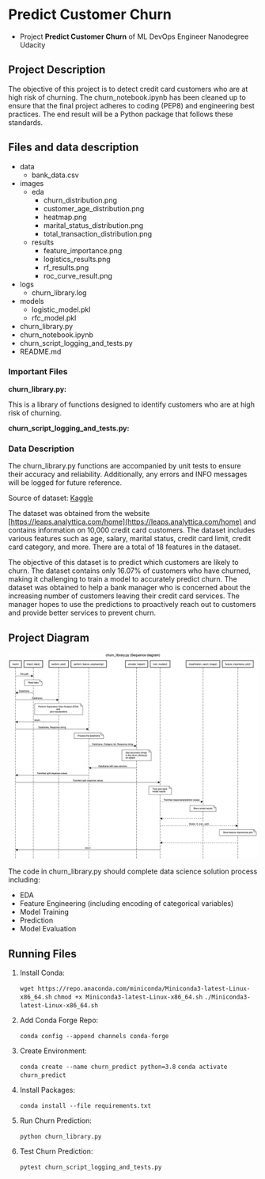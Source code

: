 # Predict Customer Churn

- Project **Predict Customer Churn** of ML DevOps Engineer Nanodegree Udacity

## Project Description
The objective of this project is to detect credit card customers who are at high risk of churning. The churn_notebook.ipynb has been cleaned up to ensure that the final project adheres to coding (PEP8) and engineering best practices. The end result will be a Python package that follows these standards.

## Files and data description

-   data
    -   bank_data.csv
-   images
    -   eda
        -   churn_distribution.png
        -   customer_age_distribution.png
        -   heatmap.png
        -   marital_status_distribution.png
        -   total_transaction_distribution.png
    -   results
        -   feature_importance.png
        -   logistics_results.png
        -   rf_results.png
        -   roc_curve_result.png
-   logs
    -   churn_library.log
-   models
    -   logistic_model.pkl
    -   rfc_model.pkl
-   churn_library.py
-   churn_notebook.ipynb
-   churn_script_logging_and_tests.py
-   README.md

### Important Files

**churn_library.py:**

This is a library of functions designed to identify customers who are at high risk of churning.

**churn_script_logging_and_tests.py:**  

### Data Description

The churn_library.py functions are accompanied by unit tests to ensure their accuracy and reliability. Additionally, any errors and INFO messages will be logged for future reference.

Source of dataset: [Kaggle](https://www.kaggle.com/datasets/sakshigoyal7/credit-card-customers)

The dataset was obtained from the website  [https://leaps.analyttica.com/home](https://leaps.analyttica.com/home)  and contains information on 10,000 credit card customers. The dataset includes various features such as age, salary, marital status, credit card limit, credit card category, and more. There are a total of 18 features in the dataset.

The objective of this dataset is to predict which customers are likely to churn. The dataset contains only 16.07% of customers who have churned, making it challenging to train a model to accurately predict churn. The dataset was obtained to help a bank manager who is concerned about the increasing number of customers leaving their credit card services. The manager hopes to use the predictions to proactively reach out to customers and provide better services to prevent churn.


## Project Diagram 

![Project Diagram](https://github.com/stantaov/MLOps-Engineer-Course/blob/main/clean-code-principles/project-predict-customer-churn/project_diagram.jpeg)

The code in churn_library.py should complete data science solution process including:

-   EDA
-   Feature Engineering (including encoding of categorical variables)
-   Model Training
-   Prediction
-   Model Evaluation

## Running Files

1.  Install Conda:

    `wget https://repo.anaconda.com/miniconda/Miniconda3-latest-Linux-x86_64.sh`
    `chmod +x Miniconda3-latest-Linux-x86_64.sh`
    `./Miniconda3-latest-Linux-x86_64.sh`

2.  Add Conda Forge Repo:

    `conda config --append channels conda-forge`

3.  Create Environment:

    `conda create --name churn_predict python=3.8`
    `conda activate churn_predict`

4.  Install Packages:

    `conda install --file requirements.txt`

5.  Run Churn Prediction:

    `python churn_library.py`

6.  Test Churn Prediction:

    `pytest churn_script_logging_and_tests.py`
